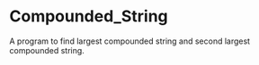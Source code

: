 # Compounded_String
A program to find largest compounded string and second largest compounded string.
